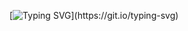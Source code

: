[![Typing SVG](https://readme-typing-svg.demolab.com?font=Montserrat&pause=1000&color=41AAF7&center=true&width=435&lines=Hello!)](https://git.io/typing-svg)

